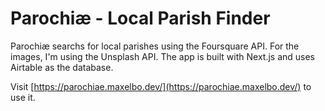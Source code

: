 # Parochiæ - Local Parish Finder

Parochiæ searchs for local parishes using the Foursquare API. For the images, I'm using the Unsplash API. The app is built with Next.js and uses Airtable as the database.

Visit [https://parochiae.maxelbo.dev/](https://parochiae.maxelbo.dev/) to use it.
